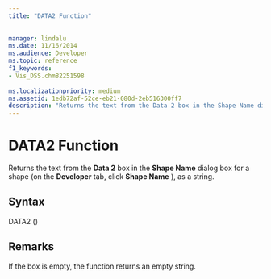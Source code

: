 ```yaml
---
title: "DATA2 Function"
 
 
manager: lindalu
ms.date: 11/16/2014
ms.audience: Developer
ms.topic: reference
f1_keywords:
- Vis_DSS.chm82251598
 
ms.localizationpriority: medium
ms.assetid: 1edb72af-52ce-eb21-080d-2eb516300ff7
description: "Returns the text from the Data 2 box in the Shape Name dialog box for a shape (on the Developer tab, click Shape Name ), as a string."
---
```


# DATA2 Function

Returns the text from the **Data 2** box in the **Shape Name** dialog box for a shape (on the **Developer** tab, click **Shape Name** ), as a string. 
  
## Syntax

DATA2 ()
  
## Remarks

If the box is empty, the function returns an empty string. 
  

